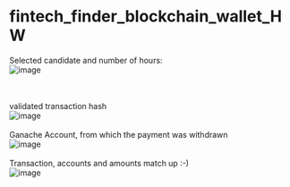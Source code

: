 # fintech_finder_blockchain_wallet_HW
Selected candidate and number of hours:</br>
![image](https://user-images.githubusercontent.com/91569353/160891333-b442a0ef-6f72-406e-b7b6-3ce4fe5e8e5b.png)

</br></br>
validated transaction hash</br>
![image](https://user-images.githubusercontent.com/91569353/160891560-9d9b6d08-d019-496f-ac5a-4fd2c663de26.png)
</br></br>
Ganache Account, from which the payment was withdrawn</br>
![image](https://user-images.githubusercontent.com/91569353/160892129-6a38b1e8-06ab-49bc-af66-b37682818630.png)
</br></br>
Transaction, accounts and amounts match up :-)</br>
![image](https://user-images.githubusercontent.com/91569353/160892357-602668f9-915e-49e9-a3d7-d17cd5011dde.png)

